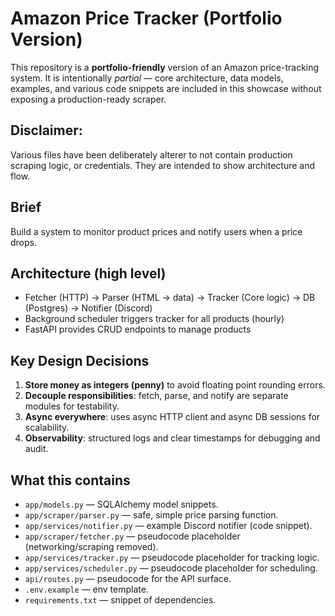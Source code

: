 # Amazon Price Tracker (Portfolio Version)

This repository is a **portfolio-friendly** version of an Amazon price-tracking system.
It is intentionally *partial* — core architecture, data models, examples, and various code
snippets are included in this showcase without exposing a production-ready scraper.

## Disclaimer:
Various files have been deliberately alterer to not contain production scraping logic, or credentials. They are intended to show architecture and flow.

## Brief
Build a system to monitor product prices and notify users when a price drops.

## Architecture (high level)
- Fetcher (HTTP) -> Parser (HTML -> data) -> Tracker (Core logic) -> DB (Postgres) -> Notifier (Discord)
- Background scheduler triggers tracker for all products (hourly)
- FastAPI provides CRUD endpoints to manage products

## Key Design Decisions
1. **Store money as integers (penny)** to avoid floating point rounding errors.
2. **Decouple responsibilities**: fetch, parse, and notify are separate modules for testability.
3. **Async everywhere**: uses async HTTP client and async DB sessions for scalability.
4. **Observability**: structured logs and clear timestamps for debugging and audit.

## What this contains
- `app/models.py` — SQLAlchemy model snippets.
- `app/scraper/parser.py` — safe, simple price parsing function.
- `app/services/notifier.py` — example Discord notifier (code snippet).
- `app/scraper/fetcher.py` — pseudocode placeholder (networking/scraping removed).
- `app/services/tracker.py` — pseudocode placeholder for tracking logic.
- `app/services/scheduler.py` — pseudocode placeholder for scheduling.
- `api/routes.py` — pseudocode for the API surface.
- `.env.example` — env template.
- `requirements.txt` — snippet of dependencies.